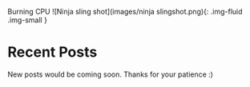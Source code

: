 Burning CPU
![Ninja sling shot](images/ninja slingshot.png){: .img-fluid .img-small }

# Recent Posts
New posts would be coming soon. Thanks for your patience :)
